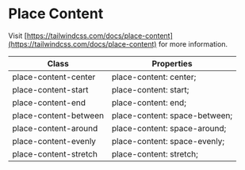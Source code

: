 # Place Content

Visit [https://tailwindcss.com/docs/place-content](https://tailwindcss.com/docs/place-content) for more information.

<table class="w-full text-left border-collapse"><thead><tr><th class="z-20 sticky top-0 text-sm font-semibold text-gray-600 bg-white p-0"><div class="pb-2 pr-2 border-b border-gray-200">Class</div></th><th class="z-20 sticky top-0 text-sm font-semibold text-gray-600 bg-white p-0"><div class="pb-2 pl-2 border-b border-gray-200">Properties</div></th></tr></thead><tbody class="align-baseline"><tr><td class="py-2 pr-2 font-mono text-xs text-violet-600 whitespace-nowrap">place-content-center</td><td class="py-2 pl-2 font-mono text-xs text-light-blue-600 whitespace-pre">place-content: center;</td></tr><tr><td class="py-2 pr-2 font-mono text-xs text-violet-600 whitespace-nowrap border-t border-gray-200">place-content-start</td><td class="py-2 pl-2 font-mono text-xs text-light-blue-600 whitespace-pre border-t border-gray-200">place-content: start;</td></tr><tr><td class="py-2 pr-2 font-mono text-xs text-violet-600 whitespace-nowrap border-t border-gray-200">place-content-end</td><td class="py-2 pl-2 font-mono text-xs text-light-blue-600 whitespace-pre border-t border-gray-200">place-content: end;</td></tr><tr><td class="py-2 pr-2 font-mono text-xs text-violet-600 whitespace-nowrap border-t border-gray-200">place-content-between</td><td class="py-2 pl-2 font-mono text-xs text-light-blue-600 whitespace-pre border-t border-gray-200">place-content: space-between;</td></tr><tr><td class="py-2 pr-2 font-mono text-xs text-violet-600 whitespace-nowrap border-t border-gray-200">place-content-around</td><td class="py-2 pl-2 font-mono text-xs text-light-blue-600 whitespace-pre border-t border-gray-200">place-content: space-around;</td></tr><tr><td class="py-2 pr-2 font-mono text-xs text-violet-600 whitespace-nowrap border-t border-gray-200">place-content-evenly</td><td class="py-2 pl-2 font-mono text-xs text-light-blue-600 whitespace-pre border-t border-gray-200">place-content: space-evenly;</td></tr><tr><td class="py-2 pr-2 font-mono text-xs text-violet-600 whitespace-nowrap border-t border-gray-200">place-content-stretch</td><td class="py-2 pl-2 font-mono text-xs text-light-blue-600 whitespace-pre border-t border-gray-200">place-content: stretch;</td></tr></tbody></table>
